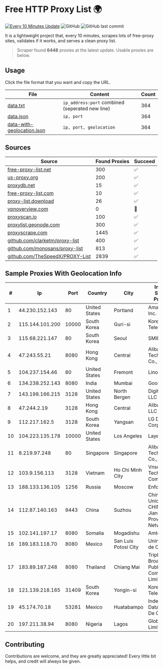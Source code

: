 
# Free HTTP Proxy List 🌍

[![Every 10 Minutes Update](https://github.com/mertguvencli/http-proxy-list/actions/workflows/main.yml/badge.svg?branch=main)](https://github.com/mertguvencli/http-proxy-list/actions/workflows/main.yml)
![GitHub](https://img.shields.io/github/license/mertguvencli/http-proxy-list)
![GitHub last commit](https://img.shields.io/github/last-commit/mertguvencli/http-proxy-list)

It is a lightweight project that, every 10 minutes, scrapes lots of free-proxy sites, validates if it works, and serves a clean proxy list.


> Scraper found **6448** proxies at the latest update. Usable proxies are below.

## Usage

Click the file format that you want and copy the URL.


|File|Content|Count|
|----|-------|-----|
|[data.txt](https://raw.githubusercontent.com/mertguvencli/http-proxy-list/main/proxy-list/data.txt)|`ip_address:port` combined (seperated new line)|364|
|[data.json](https://raw.githubusercontent.com/mertguvencli/http-proxy-list/main/proxy-list/data.json)|`ip, port`|364|
|[data-with-geolocation.json](https://raw.githubusercontent.com/mertguvencli/http-proxy-list/main/proxy-list/data-with-geolocation.json)|`ip, port, geolocation`|364|

## Sources

|Source|Found Proxies|Succeed|
|------|-------------|-------|
|[free-proxy-list.net](https://free-proxy-list.net)|300|✅|
|[us-proxy.org](https://www.us-proxy.org)|200|✅|
|[proxydb.net](http://proxydb.net)|15|✅|
|[free-proxy-list.com](https://free-proxy-list.com/?page=&port=&type%5B%5D=http&type%5B%5D=https&up_time=0&search=Search)|10|✅|
|[proxy-list.download](https://www.proxy-list.download/HTTP)|26|✅|
|[vpnoverview.com](https://vpnoverview.com/privacy/anonymous-browsing/free-proxy-servers)|0|🚫|
|[proxyscan.io](https://www.proxyscan.io)|100|✅|
|[proxylist.geonode.com](https://proxylist.geonode.com/api/proxy-list?limit=300&page=1&sort_by=lastChecked&sort_type=desc&protocols=http,https)|300|✅|
|[proxyscrape.com](https://api.proxyscrape.com/v2/?request=displayproxies&protocol=http&timeout=10000&country=all&ssl=all&anonymity=all)|1445|✅|
|[github.com/clarketm/proxy-list](https://raw.githubusercontent.com/clarketm/proxy-list/master/proxy-list-raw.txt)|400|✅|
|[github.com/monosans/proxy-list](https://raw.githubusercontent.com/monosans/proxy-list/main/proxies/http.txt)|813|✅|
|[github.com/TheSpeedX/PROXY-List](https://raw.githubusercontent.com/TheSpeedX/PROXY-List/master/http.txt)|2839|✅|


## Sample Proxies With Geolocation Info

|#|Ip|Port|Country|City|Internet Service Provider|
|-|--|----|-------|----|-------------------------|
|1|44.230.152.143|80|United States|Portland|Amazon.com, Inc.|
|2|115.144.101.200|10000|South Korea|Guri-si|Korea Telecom|
|3|115.68.221.147|80|South Korea|Seoul|SMILESERV|
|4|47.243.55.21|8080|Hong Kong|Central|Alibaba (US) Technology Co., Ltd.|
|5|104.237.154.46|80|United States|Fremont|Linode, LLC|
|6|134.238.252.143|8080|India|Mumbai|Google LLC|
|7|143.198.166.215|3128|United States|North Bergen|DigitalOcean, LLC|
|8|47.244.2.19|3128|Hong Kong|Central|Alibaba.com LLC|
|9|112.217.162.5|3128|South Korea|Yangsan|LG DACOM Corporation|
|10|104.223.135.178|10000|United States|Los Angeles|LayerHost|
|11|8.219.97.248|80|Singapore|Singapore|Alibaba (US) Technology Co., Ltd.|
|12|103.9.156.113|3128|Vietnam|Ho Chi Minh City|Vnso Technology Company|
|13|188.133.136.105|1256|Russia|Moscow|Enforta-MSK|
|14|112.87.140.163|9443|China|Suzhou|China Unicom CHINA169 Jiangsu Province Network|
|15|102.141.197.17|8080|Somalia|Mogadishu|Amtel LTD|
|16|189.183.118.70|8080|Mexico|San Luis Potosí City|Uninet S.A. de C.V|
|17|183.89.187.248|8080|Thailand|Chiang Mai|Triple T Broadband Public Company Limited|
|18|121.139.218.165|31409|South Korea|Yongin-si|Korea Telecom|
|19|45.174.70.18|53281|Mexico|Huatabampo|Index Datacom S.a. De C.V.|
|20|197.211.38.94|8080|Nigeria|Lagos|Globacom Limited|



## Contributing

Contributions are welcome, and they are greatly appreciated! Every
little bit helps, and credit will always be given.


